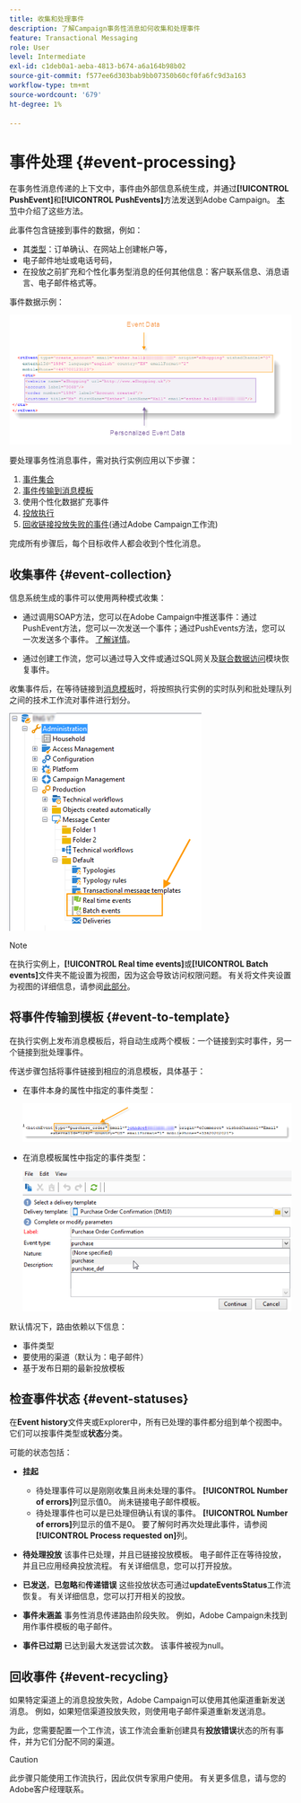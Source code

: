 ```yaml
---
title: 收集和处理事件
description: 了解Campaign事务性消息如何收集和处理事件
feature: Transactional Messaging
role: User
level: Intermediate
exl-id: c1deb0a1-aeba-4813-b674-a6a164b98b02
source-git-commit: f577ee6d303bab9bb07350b60cf0fa6fc9d3a163
workflow-type: tm+mt
source-wordcount: '679'
ht-degree: 1%

---
```


# 事件处理 {#event-processing}

在事务性消息传递的上下文中，事件由外部信息系统生成，并通过&#x200B;**[!UICONTROL PushEvent]**&#x200B;和&#x200B;**[!UICONTROL PushEvents]**&#x200B;方法发送到Adobe Campaign。 [本节](event-description.md)中介绍了这些方法。

此事件包含链接到事件的数据，例如：

* 其[类型](transactional.md#create-event-types)：订单确认、在网站上创建帐户等，
* 电子邮件地址或电话号码，
* 在投放之前扩充和个性化事务型消息的任何其他信息：客户联系信息、消息语言、电子邮件格式等。

事件数据示例：

![](assets/mc-event-request.png)

要处理事务性消息事件，需对执行实例应用以下步骤：

1. [事件集合](#event-collection)
1. [事件传输到消息模板](#routing-towards-a-template)
1. 使用个性化数据扩充事件
1. [投放执行](delivery-execution.md)
1. [回收链接投放失败的事件](#event-recycling)(通过Adobe Campaign工作流)

完成所有步骤后，每个目标收件人都会收到个性化消息。

## 收集事件 {#event-collection}

信息系统生成的事件可以使用两种模式收集：

* 通过调用SOAP方法，您可以在Adobe Campaign中推送事件：通过PushEvent方法，您可以一次发送一个事件；通过PushEvents方法，您可以一次发送多个事件。 [了解详情](event-description.md)。

* 通过创建工作流，您可以通过导入文件或通过SQL网关及[联合数据访问](../connect/fda.md)模块恢复事件。

收集事件后，在等待链接到[消息模板](transactional-template.md)时，将按照执行实例的实时队列和批处理队列之间的技术工作流对事件进行划分。

![](assets/mc-event-queues.png)

>[!NOTE]
>
>在执行实例上，**[!UICONTROL Real time events]**&#x200B;或&#x200B;**[!UICONTROL Batch events]**&#x200B;文件夹不能设置为视图，因为这会导致访问权限问题。 有关将文件夹设置为视图的详细信息，请参阅[此部分](../audiences/folders-and-views.md#turn-a-folder-to-a-view)。

## 将事件传输到模板 {#event-to-template}

在执行实例上发布消息模板后，将自动生成两个模板：一个链接到实时事件，另一个链接到批处理事件。

传送步骤包括将事件链接到相应的消息模板，具体基于：

* 在事件本身的属性中指定的事件类型：

  ![](assets/event-type-sample.png)

* 在消息模板属性中指定的事件类型：

  ![](assets/event-type-select.png)

默认情况下，路由依赖以下信息：

* 事件类型
* 要使用的渠道（默认为：电子邮件）
* 基于发布日期的最新投放模板

## 检查事件状态 {#event-statuses}

在&#x200B;**Event history**&#x200B;文件夹或Explorer中，所有已处理的事件都分组到单个视图中。 它们可以按事件类型或&#x200B;**状态**&#x200B;分类。

可能的状态包括：

* **挂起**

   * 待处理事件可以是刚刚收集且尚未处理的事件。 **[!UICONTROL Number of errors]**&#x200B;列显示值0。 尚未链接电子邮件模板。
   * 待处理事件也可以是已处理但确认有误的事件。 **[!UICONTROL Number of errors]**&#x200B;列显示的值不是0。 要了解何时再次处理此事件，请参阅&#x200B;**[!UICONTROL Process requested on]**&#x200B;列。

* **待处理投放**
该事件已处理，并且已链接投放模板。 电子邮件正在等待投放，并且已应用经典投放流程。 有关详细信息，您可以打开投放。
* **已发送**，**已忽略**&#x200B;和&#x200B;**传递错误**
这些投放状态可通过&#x200B;**updateEventsStatus**&#x200B;工作流恢复。 有关详细信息，您可以打开相关的投放。
* **事件未涵盖**
事务性消息传递路由阶段失败。 例如，Adobe Campaign未找到用作事件模板的电子邮件。
* **事件已过期**
已达到最大发送尝试次数。 该事件被视为null。

## 回收事件 {#event-recycling}

如果特定渠道上的消息投放失败，Adobe Campaign可以使用其他渠道重新发送消息。 例如，如果短信渠道投放失败，则使用电子邮件渠道重新发送消息。

为此，您需要配置一个工作流，该工作流会重新创建具有&#x200B;**投放错误**&#x200B;状态的所有事件，并为它们分配不同的渠道。

>[!CAUTION]
>
>此步骤只能使用工作流执行，因此仅供专家用户使用。 有关更多信息，请与您的Adobe客户经理联系。
